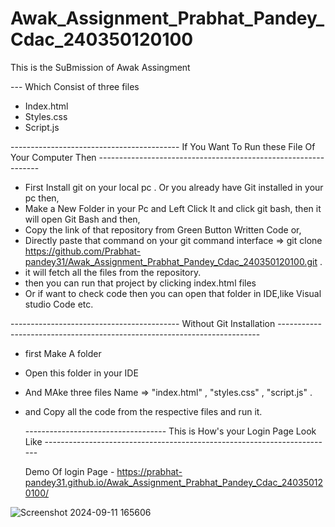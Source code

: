 # Awak_Assignment_Prabhat_Pandey_Cdac_240350120100
This is the SuBmission of Awak Assingment

--- Which Consist of three files 
- Index.html
- Styles.css
- Script.js

 ------------------------------------------ If You Want To Run these File Of Your Computer Then ---------------------------------------------------------------
 - First Install git on your local pc . Or you already have Git installed in your pc then,
 - Make a New Folder in your Pc and Left Click It and click git bash, then it will open Git Bash and then,
 -  Copy the link of that repository from Green Button Written Code or,
 - Directly paste that command on your git command interface  => git clone https://github.com/Prabhat-pandey31/Awak_Assignment_Prabhat_Pandey_Cdac_240350120100.git .
 - it will fetch all the files from the repository.
 - then you can run that project by clicking index.html files
 - Or if want to check code then you can open that folder in IDE,like Visual studio Code etc.

 ------------------------------------------ Without Git Installation -------------------------------------------------------------------------
 - first Make A folder
 - Open this folder in your IDE
 - And MAke three files Name =>  "index.html" , "styles.css" , "script.js" .
 - and Copy all the code from the respective files and run it.


    -----------------------------------    This is How's your Login Page Look Like ------------------------------------------------------------------------

    Demo Of login Page -  https://prabhat-pandey31.github.io/Awak_Assignment_Prabhat_Pandey_Cdac_240350120100/

  ![Screenshot 2024-09-11 165606](https://github.com/user-attachments/assets/a1512827-cdad-4edc-beaf-0bfdba40d5fb)

                             


 


